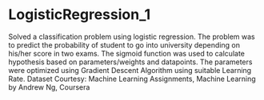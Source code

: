 # LogisticRegression_1
Solved a classification problem using logistic regression.
The problem was to predict the probability of student to go into university depending on his/her score in two exams.
The sigmoid function was used to calculate hypothesis based on parameters/weights and datapoints.
The parameters were optimized using Gradient Descent Algorithm using suitable Learning Rate.
Dataset Courtesy: Machine Learning Assignments, Machine Learning by Andrew Ng, Coursera
